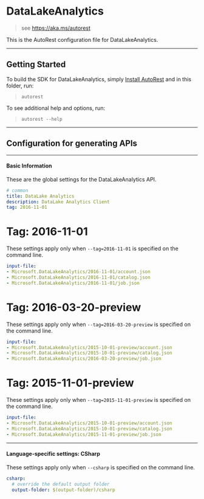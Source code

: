 # DataLakeAnalytics
    
> see https://aka.ms/autorest

This is the AutoRest configuration file for DataLakeAnalytics.



---
## Getting Started 
To build the SDK for DataLakeAnalytics, simply [Install AutoRest](https://aka.ms/autorest/install) and in this folder, run:

> `autorest`

To see additional help and options, run:

> `autorest --help`
---

## Configuration for generating APIs


---
#### Basic Information 
These are the global settings for the DataLakeAnalytics API.

``` yaml
# common 
title: DataLake Analytics
description: DataLake Analytics Client
tag: 2016-11-01

```


# Tag: 2016-11-01

These settings apply only when `--tag=2016-11-01` is specified on the command line.

``` yaml $(tag) == '2016-11-01'
input-file:
- Microsoft.DataLakeAnalytics/2016-11-01/account.json
- Microsoft.DataLakeAnalytics/2016-11-01/catalog.json
- Microsoft.DataLakeAnalytics/2016-11-01/job.json

```
 
# Tag: 2016-03-20-preview

These settings apply only when `--tag=2016-03-20-preview` is specified on the command line.

``` yaml $(tag) == '2016-03-20-preview'
input-file:
- Microsoft.DataLakeAnalytics/2015-10-01-preview/account.json
- Microsoft.DataLakeAnalytics/2015-10-01-preview/catalog.json
- Microsoft.DataLakeAnalytics/2016-03-20-preview/job.json

```
 
# Tag: 2015-11-01-preview

These settings apply only when `--tag=2015-11-01-preview` is specified on the command line.

``` yaml $(tag) == '2015-11-01-preview'
input-file:
- Microsoft.DataLakeAnalytics/2015-10-01-preview/account.json
- Microsoft.DataLakeAnalytics/2015-10-01-preview/catalog.json
- Microsoft.DataLakeAnalytics/2015-11-01-preview/job.json

```


---
#### Language-specific settings: CSharp

These settings apply only when `--csharp` is specified on the command line.

``` yaml $(csharp)
csharp:
  # override the default output folder
  output-folder: $(output-folder)/csharp
```

